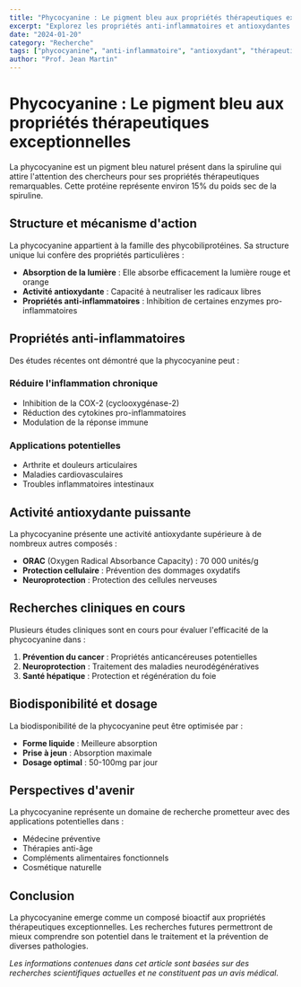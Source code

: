```yaml
---
title: "Phycocyanine : Le pigment bleu aux propriétés thérapeutiques exceptionnelles"
excerpt: "Explorez les propriétés anti-inflammatoires et antioxydantes de la phycocyanine, le pigment bleu de la spiruline, et son potentiel thérapeutique."
date: "2024-01-20"
category: "Recherche"
tags: ["phycocyanine", "anti-inflammatoire", "antioxydant", "thérapeutique"]
author: "Prof. Jean Martin"
---
```


# Phycocyanine : Le pigment bleu aux propriétés thérapeutiques exceptionnelles

La phycocyanine est un pigment bleu naturel présent dans la spiruline qui attire l'attention des chercheurs pour ses propriétés thérapeutiques remarquables. Cette protéine représente environ 15% du poids sec de la spiruline.

## Structure et mécanisme d'action

La phycocyanine appartient à la famille des phycobiliprotéines. Sa structure unique lui confère des propriétés particulières :

- **Absorption de la lumière** : Elle absorbe efficacement la lumière rouge et orange
- **Activité antioxydante** : Capacité à neutraliser les radicaux libres
- **Propriétés anti-inflammatoires** : Inhibition de certaines enzymes pro-inflammatoires

## Propriétés anti-inflammatoires

Des études récentes ont démontré que la phycocyanine peut :

### Réduire l'inflammation chronique
- Inhibition de la COX-2 (cyclooxygénase-2)
- Réduction des cytokines pro-inflammatoires
- Modulation de la réponse immune

### Applications potentielles
- Arthrite et douleurs articulaires
- Maladies cardiovasculaires
- Troubles inflammatoires intestinaux

## Activité antioxydante puissante

La phycocyanine présente une activité antioxydante supérieure à de nombreux autres composés :

- **ORAC** (Oxygen Radical Absorbance Capacity) : 70 000 unités/g
- **Protection cellulaire** : Prévention des dommages oxydatifs
- **Neuroprotection** : Protection des cellules nerveuses

## Recherches cliniques en cours

Plusieurs études cliniques sont en cours pour évaluer l'efficacité de la phycocyanine dans :

1. **Prévention du cancer** : Propriétés anticancéreuses potentielles
2. **Neuroprotection** : Traitement des maladies neurodégénératives
3. **Santé hépatique** : Protection et régénération du foie

## Biodisponibilité et dosage

La biodisponibilité de la phycocyanine peut être optimisée par :

- **Forme liquide** : Meilleure absorption
- **Prise à jeun** : Absorption maximale
- **Dosage optimal** : 50-100mg par jour

## Perspectives d'avenir

La phycocyanine représente un domaine de recherche prometteur avec des applications potentielles dans :

- Médecine préventive
- Thérapies anti-âge
- Compléments alimentaires fonctionnels
- Cosmétique naturelle

## Conclusion

La phycocyanine emerge comme un composé bioactif aux propriétés thérapeutiques exceptionnelles. Les recherches futures permettront de mieux comprendre son potentiel dans le traitement et la prévention de diverses pathologies.

*Les informations contenues dans cet article sont basées sur des recherches scientifiques actuelles et ne constituent pas un avis médical.*